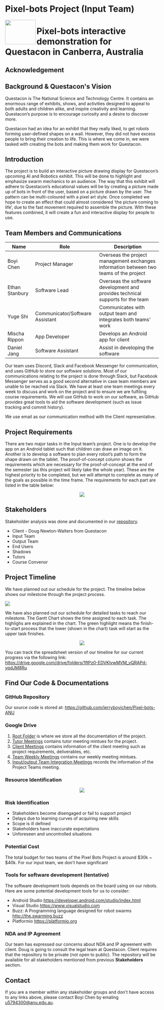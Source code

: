 # Pixel-bots Project (Input Team)
<img src="images/logo.png" width="100" height="80" align="left">

# Pixel-bots interactive demonstration for Questacon in Canberra, Australia

## Acknowledgement



## Background & Questacon's Vision
Questacon is The National Science and Technology Centre. It contains an enormous range of exhibits, shows, and activities designed to appeal to both adults and children alike, and inspire creativity and learning. Questacon’s purpose is to encourage curiosity and a desire to discover more. 

Questacon had an idea for an exhibit that they really liked, to get robots forming user-defined shapes on a wall. However, they did not have excess people to bring their creation to life. This is where we come in, we were tasked with creating the bots and making them work for Questacon.


## Introduction
The project is to build an interactive picture drawing display for Questacon’s upcoming AI and Robotics exhibit. This will be done to highlight and emphasize swarm mechanics to an audience. The way that this exhibit will adhere to Questacon’s educational values will be by creating a picture made up of bots in front of the user, based on a picture drawn by the user. The pattern can be multi-coloured with a pixel art style. Once completed we hope to create an effect that could almost considered ‘the picture coming to life’, due to the fast movement required to assemble the picture. With these features combined, it will create a fun and interactive display for people to use. 

## Team Members and Communications
| Name       |       Role     | Description  |
| ---------------|-------------| --------------|
| Boyi Chen     |Project Manager  | Overseas the project management exchanges information between two teams of the project |
| Ethan Stanbury      | Software Lead     |Overseas the software development and provides technical supports for the team|
| Yuge Shi| Communicator/Software Assistant    | Communicates with output team and integrates both teams' work|
|Mischa Rippon|App Developer| Develops an Android app for client| 
|Daniel Jang| Software Assistant| Assist in developing the software|


Our team uses Discord, Slack and Facebook Messenger for communication, and uses GitHub to store our software solutions. Most of our communications relating to the project is done through Slack, but Facebook Messenger serves as a good second alternative in case team members are unable to be reached via Slack. We have at least one team meetings every week to discuss and work on the project and to ensure we are fulfiling course requirements. We will use GitHub to work on our software, as GitHub provides great tools to aid the software development (such as issue tracking and commit history).

We use email as our communication method with the Client representative.



## Project Requirements
There are two major tasks in the Input team’s project. One is to develop the app on an Android tablet such that children can draw an image on it. Another is to develop a software to plan every robot’s path to form the shape drawn on the tablet. 
The proof-of-concept column shows the requirements which are necessary for the proof-of-concept at the end of the semester (as this project will likely take the whole year). These are the highest priority to be completed, but we will attempt to complete as many of the goals as possible in the time frame.
The requirements for each part are listed in the table below:

<p align='center'><img src ="images/requirements_table.png"/></p>


## Stakeholders
Stakeholder analysis was done and documented in our [repository](https://drive.google.com/drive/folders/1vXUeWAJI2woFL61KtNDHRchhf66X0r6w?usp=sharing).

* Client - Doug Newton-Walters from Questacon
* Input Team
* Output Team
* End Users
* Shadows
* Tutors
* Course Convenor

## Project Timeline
We have planned out our schedule for the project. The timeline below shows our milestone through the project process.

<p aligh='center'><img src='images/milestone.png'/></p>

We have also planned out our schedule for detailed tasks to reach our milestone. The Gantt Chart shows the time assigned to each task. The highlighs are explained in the chart. The green highlight means the finish-to-start process that the lower (shown in the chart) task will start as the upper task finishes.
<p align='center'><img src ="images/timeline.png"/></p>

You can track the spreadsheet version of our timeline for our current progress via the following link:
https://drive.google.com/drive/folders/1ftPz0-EDVKlvwMVM_vQRAPd-yqdJM8Ru


## Find Our Code & Documentations
### GitHub Repository 
Our source code is stored at: 
https://github.com/jerryboyichen/Pixel-bots-ANU

### Google Drive
1. [Root Folder](https://drive.google.com/open?id=1JHoB5Bd2yHia9Jg5V82wV7BwvhNvdjXE) is where we store all the documentation of the project.
2. [Tutor Meetings](https://drive.google.com/drive/folders/1QgvB4En2anAMBNLpiJ6aV1oIa1cbZK3A?usp=sharing) contains tutor meeting mintues for the project.
3. [Client Meetings](https://drive.google.com/open?id=1xPIl5xHOdwIqY9ny28ZxOdskIVeK-5FL) contains information of the client meeting such as project requirements, deliverables, etc.
4. [Team Weekly Meetings](https://drive.google.com/open?id=1QMasybzRh-uwbFAWl5xqPoCUiwzv2rZ8) contains our weekly meeting mintues. 
5. [Input/output Team Integration Meetings](https://drive.google.com/open?id=17hAL3vyZUWkxl5sNfAlr0Oqf4uwvtK87) records the information of the Project Teams meeting.

### Resource Identification
<p align='center'><img src ="images/Resource Identification.png"/></p>

### Risk Identification
* Stakeholders become disengaged or fail to support project 
* Delays due to learning curves of acquiring new skills
* Scope is ill defined
* Stakeholders have inaccurate expectations
* Unforeseen and uncontrolled situations

### Potential Cost
The total budget for two teams of the Pixel Bots Project is around $30k ~ $40k. For our input team, we don't have significant 

### Tools for software development (tentative)
The software development tools depends on the board using on our robots. Here are some potential development tools for us to consider:

* Android Studio <https://developer.android.com/studio/index.html>
* Visual Studio <https://www.visualstudio.com>
* Buzz: A Programming language designed for robot swarms <http://the.swarming.buzz>
* Platformio <https://platformio.org>


### NDA and IP Agreement
Our team has expressed our concerns about NDA and IP agreement with client. Doug is going to consult the legal team at Questacon. 
Client requires that the repository to be private (not open to public). The repository will be available for all stakeholders mentioned from previous **Stakeholders** section. 

## Contact
If you are a member within any stakeholder groups and don't have access to any links above, please contact Boyi Chen by emaling  u5794300@anu.edu.au.







